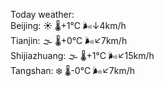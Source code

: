Today weather:  
Beijing: ☀️   🌡️+1°C 🌬️↓4km/h  
Tianjin: 🌫  🌡️+0°C 🌬️↙7km/h  
Shijiazhuang: 🌫  🌡️+1°C 🌬️↙15km/h  
Tangshan: ❄️   🌡️-0°C 🌬️↙7km/h  
